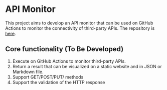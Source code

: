 # API Monitor
This project aims to develop an API monitor that can be used on GitHub Actions to monitor the connectivity of third-party APIs. The repository is [here](https://github.com/LiuLiujie/api-monitor).

## Core functionality (To Be Developed)
1. Execute on GitHub Actions to monitor third-party APIs.
2. Return a result that can be visualized on a static website and in JSON or Markdown file.
3. Support GET/POST/PUT/ methods
4. Support the validation of the HTTP response